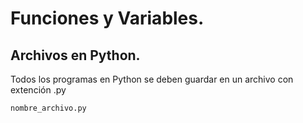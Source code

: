 # Funciones y Variables.

## Archivos en Python.
Todos los programas en Python se deben guardar en un archivo con extención .py

```python{
nombre_archivo.py
```
